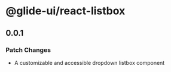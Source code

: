 # @glide-ui/react-listbox

## 0.0.1

### Patch Changes

- A customizable and accessible dropdown listbox component
